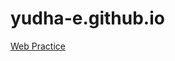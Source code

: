 # yudha-e.github.io

<a href="https://yudha-e.github.io/webpractice" target="_blank">Web Practice</a>

